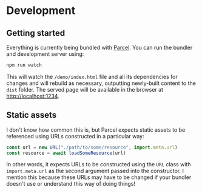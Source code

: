 # Development

## Getting started

Everything is currently being bundled with [Parcel](https://parceljs.org/). You can run the bundler and development server using:

```bash
npm run watch
```

This will watch the `/demo/index.html` file and all its dependencies for changes and will rebuild as necessary, outputting newly-built content to the `dist` folder. The served page will be available in the browser at [http://localhost:1234](http://localhost:1234).

## Static assets

I don't know how common this is, but Parcel expects static assets to be referenced using URLs constructed in a particular way:

```js
const url = new URL("./path/to/some/resource", import.meta.url)
const resource = await loadSomeResource(url)
```

In other words, it expects URLs to be constructed using the `URL` class with `import.meta.url` as the second argument passed into the constructor. I mention this because these URLs may have to be changed if your bundler doesn't use or understand this way of doing things!
